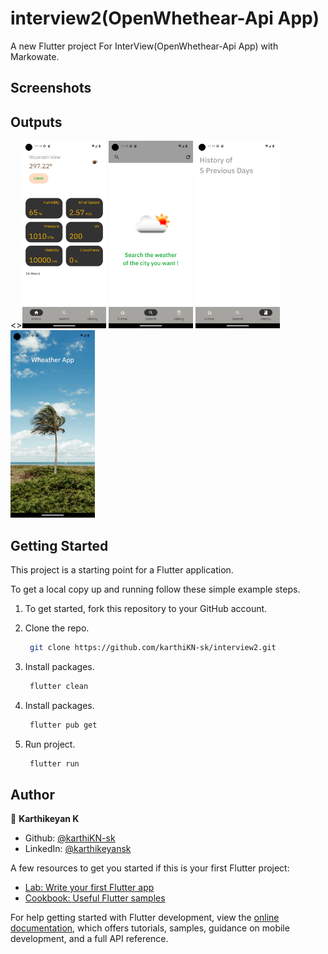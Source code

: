 # interview2(OpenWhethear-Api App)

A new Flutter project For InterView(OpenWhethear-Api App) with Markowate.

## Screenshots

<h2 id="Outputs">Outputs</h2>
<><img height= "300" src="screenshots/Screenshot_1692855950.png" alt="output1" />
<img height= "300" src="screenshots/Screenshot_1692855955.png" alt="output2" />
<img height= "300" src="screenshots/Screenshot_1692855958.png" alt="output3" />
<img height= "300" src="screenshots/Screenshot_1692856378.png" alt="output4" />
</p>

## Getting Started

This project is a starting point for a Flutter application.

To get a local copy up and running follow these simple example steps.

1. To get started, fork this repository to your GitHub account.

2. Clone the repo.
   ```sh
    git clone https://github.com/karthiKN-sk/interview2.git
   ```
3. Install packages.
   ```sh
    flutter clean
   ```
4. Install packages.
   ```sh
    flutter pub get
   ```
5. Run project.
   ```sh
    flutter run
   ```

## Author

👤 **Karthikeyan K**

- Github: [@karthiKN-sk](https://github.com/karthiKN-sk)
- LinkedIn: [@karthikeyansk](https://www.linkedin.com/in/karthikeyansk/)

A few resources to get you started if this is your first Flutter project:

- [Lab: Write your first Flutter app](https://docs.flutter.dev/get-started/codelab)
- [Cookbook: Useful Flutter samples](https://docs.flutter.dev/cookbook)

For help getting started with Flutter development, view the
[online documentation](https://docs.flutter.dev/), which offers tutorials,
samples, guidance on mobile development, and a full API reference.

